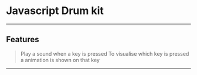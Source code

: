 # Javascript Drum kit
---
## Features
> Play a sound when a key is pressed
> To visualise which key is pressed a animation is shown on that key
--- 
